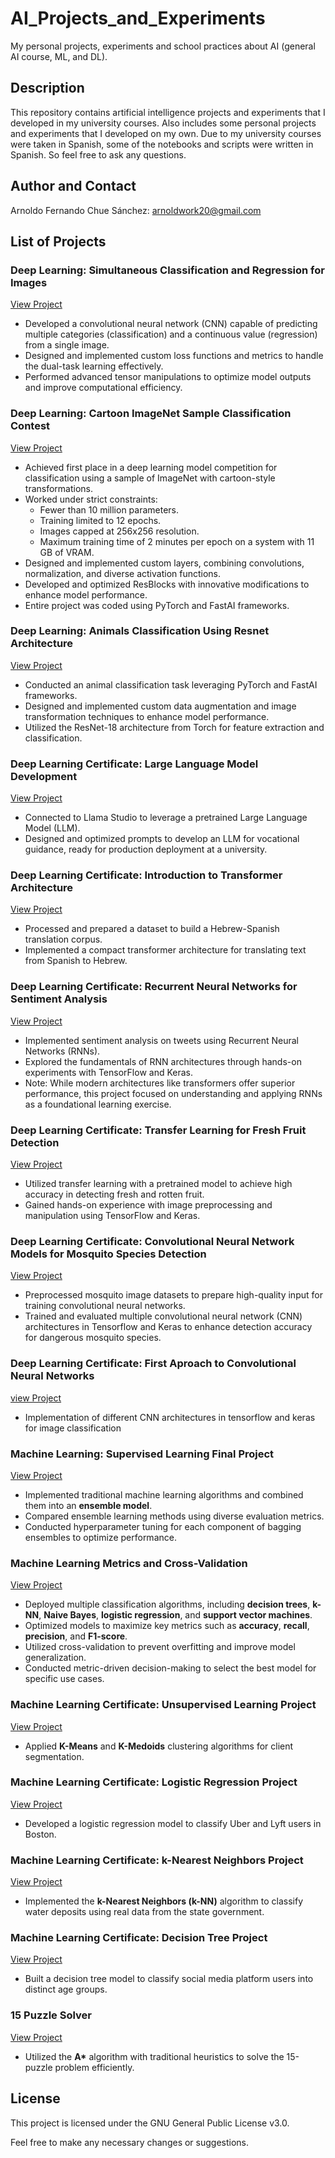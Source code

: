 # AI_Projects_and_Experiments
My personal projects, experiments and school practices about AI (general AI course, ML, and DL).

## Description
This repository contains artificial intelligence projects and experiments that I developed in my university courses. Also includes some personal projects and experiments that I developed on my own. Due to my university courses were taken in Spanish, some of the notebooks and scripts were written in Spanish. So feel free to ask any questions.

## Author and Contact
Arnoldo Fernando Chue Sánchez: arnoldwork20@gmail.com

## List of Projects 

### Deep Learning: Simultaneous Classification and Regression for Images
[View Project](DL_multiple_classification_and_regression/Multiple_classification_regression.ipynb)
- Developed a convolutional neural network (CNN) capable of predicting multiple categories (classification) and a continuous value (regression) from a single image.
- Designed and implemented custom loss functions and metrics to handle the dual-task learning effectively.
- Performed advanced tensor manipulations to optimize model outputs and improve computational efficiency.

### Deep Learning: Cartoon ImageNet Sample Classification Contest
[View Project](DL_CartoonImageNet_Classification)
- Achieved first place in a deep learning model competition for classification using a sample of ImageNet with cartoon-style transformations.
- Worked under strict constraints:
    - Fewer than 10 million parameters.
    - Training limited to 12 epochs.
    - Images capped at 256x256 resolution.
    - Maximum training time of 2 minutes per epoch on a system with 11 GB of VRAM.
- Designed and implemented custom layers, combining convolutions, normalization, and diverse activation functions.
- Developed and optimized ResBlocks with innovative modifications to enhance model performance.
- Entire project was coded using PyTorch and FastAI frameworks.

### Deep Learning: Animals Classification Using Resnet Architecture
[View Project](DL_Animals_Clasifications_with_Resnet/Animals_Arnold.ipynb)
- Conducted an animal classification task leveraging PyTorch and FastAI frameworks.
- Designed and implemented custom data augmentation and image transformation techniques to enhance model performance.
- Utilized the ResNet-18 architecture from Torch for feature extraction and classification.

### Deep Learning Certificate: Large Language Model Development
[View Project](DL_Certification/DL_LLM_prompt_experiments/Tarea6_Arnoldo.ipynb)
- Connected to Llama Studio to leverage a pretrained Large Language Model (LLM).
- Designed and optimized prompts to develop an LLM for vocational guidance, ready for production deployment at a university.

### Deep Learning Certificate: Introduction to Transformer Architecture 
[View Project](DL_Certification/DL_transformer_translate/Tarea5_Arnoldo.ipynb)
- Processed and prepared a dataset to build a Hebrew-Spanish translation corpus.
- Implemented a compact transformer architecture for translating text from Spanish to Hebrew.

### Deep Learning Certificate: Recurrent Neural Networks for Sentiment Analysis
[View Project](DL_Certification/DL_RNN_sentiment_analysis/Tarea4_Arnoldo.ipynb)
- Implemented sentiment analysis on tweets using Recurrent Neural Networks (RNNs).
- Explored the fundamentals of RNN architectures through hands-on experiments with TensorFlow and Keras.
- Note: While modern architectures like transformers offer superior performance, this project focused on understanding and applying RNNs as a foundational learning exercise.

### Deep Learning Certificate: Transfer Learning for Fresh Fruit Detection
[View Project](DL_Certification/DL_transfer_learning_fruit/Tarea3_Arnoldo.ipynb)
- Utilized transfer learning with a pretrained model to achieve high accuracy in detecting fresh and rotten fruit.
- Gained hands-on experience with image preprocessing and manipulation using TensorFlow and Keras.

### Deep Learning Certificate: Convolutional Neural Network Models for Mosquito Species Detection
[View Project](DL_Certification/DL_mosquito/Tarea2_Arnoldo.ipynb)
- Preprocessed mosquito image datasets to prepare high-quality input for training convolutional neural networks.
- Trained and evaluated multiple convolutional neural network (CNN) architectures in Tensorflow and Keras to enhance detection accuracy for dangerous mosquito species.

### Deep Learning Certificate: First Aproach to Convolutional Neural Networks
[view Project](DL_Certification/DL_CNN_first_approach/Tarea1_Arnoldo.ipynb)
- Implementation of different CNN architectures in tensorflow and keras for image classification

### Machine Learning: Supervised Learning Final Project  
[View Project](ML_Supervised_Learning_ML_Class_Project)  
- Implemented traditional machine learning algorithms and combined them into an **ensemble model**.  
- Compared ensemble learning methods using diverse evaluation metrics.  
- Conducted hyperparameter tuning for each component of bagging ensembles to optimize performance.  

### Machine Learning Metrics and Cross-Validation  
[View Project](ML_Metrics_And_Cross_Validation/Proyecto.ipynb)  
- Deployed multiple classification algorithms, including **decision trees**, **k-NN**, **Naive Bayes**, **logistic regression**, and **support vector machines**.  
- Optimized models to maximize key metrics such as **accuracy**, **recall**, **precision**, and **F1-score**.  
- Utilized cross-validation to prevent overfitting and improve model generalization.  
- Conducted metric-driven decision-making to select the best model for specific use cases.  

### Machine Learning Certificate: Unsupervised Learning Project  
[View Project](ML_Certification/ML_Certificate_Practice_KMeans_KMedoids/Tarea4_ArnoldoFernandoChueSánchez.ipynb)  
- Applied **K-Means** and **K-Medoids** clustering algorithms for client segmentation.  

### Machine Learning Certificate: Logistic Regression Project  
[View Project](ML_Certification/ML_Certificate_Practice_Logistic_Regresion)  
- Developed a logistic regression model to classify Uber and Lyft users in Boston.  

### Machine Learning Certificate: k-Nearest Neighbors Project  
[View Project](ML_Certification/ML_Certificate_Practice_KNN/Tarea3_ArnoldoFernandoChueSánchez.ipynb)  
- Implemented the **k-Nearest Neighbors (k-NN)** algorithm to classify water deposits using real data from the state government.  

### Machine Learning Certificate: Decision Tree Project  
[View Project](ML_Certification/ML_Certificate_Practice_Decision_Tree_Clasification/Tarea1_ArnoldoFernandoChueSánchez.ipynb)  
- Built a decision tree model to classify social media platform users into distinct age groups.  

### 15 Puzzle Solver  
[View Project](15_puzzle/15_puzzle_classic.ipynb)  
- Utilized the **A\*** algorithm with traditional heuristics to solve the 15-puzzle problem efficiently.  


## License
This project is licensed under the GNU General Public License v3.0.

Feel free to make any necessary changes or suggestions.